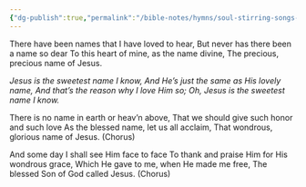 ```yaml
---
{"dg-publish":true,"permalink":"/bible-notes/hymns/soul-stirring-songs-and-hymns/jesus-is-the-sweetest-name-i-know/","title":"Jesus is the Sweetest Name I Know","created":"","updated":""}
---
```



There have been names that I have loved to hear,
But never has there been a name so dear
To this heart of mine, as the name divine,
The precious, precious name of Jesus.

*Jesus is the sweetest name I know,
And He’s just the same as His lovely name,
And that’s the reason why I love Him so;
Oh, Jesus is the sweetest name I know.*

There is no name in earth or heav’n above,
That we should give such honor and such love
As the blessed name, let us all acclaim,
That wondrous, glorious name of Jesus. (Chorus)

And some day I shall see Him face to face
To thank and praise Him for His wondrous grace,
Which He gave to me, when He made me free,
The blessed Son of God called Jesus. (Chorus)